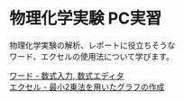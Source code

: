 # 物理化学実験 PC実習

物理化学実験の解析、レポートに役立ちそうな  
ワード、エクセルの使用法について学びます。

[ワード - 数式入力, 数式エディタ](word.md)  
[エクセル - 最小2乗法を用いたグラフの作成](excel.md)  

